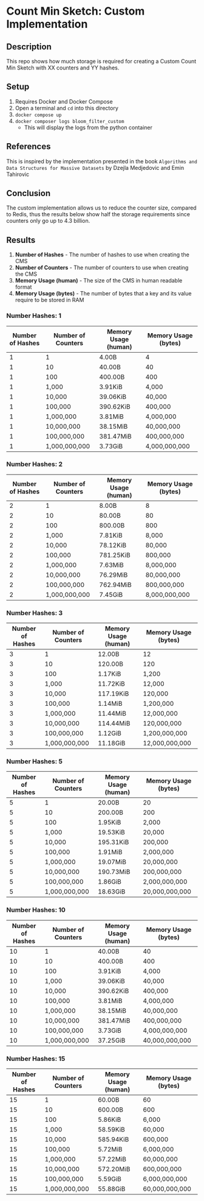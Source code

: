 # Count Min Sketch: Custom Implementation

## Description

This repo shows how much storage is required for creating a Custom Count Min Sketch with XX counters and YY hashes.

## Setup

1. Requires Docker and Docker Compose
1. Open a terminal and `cd` into this directory
1. `docker compose up`
1. `docker composer logs bloom_filter_custom`
    * This will display the logs from the python container


## References

This is inspired by the implementation presented in the book `Algorithms and Data Structures for Massive Datasets`
by Dzejla Medjedovic and Emin Tahirovic

## Conclusion

The custom implementation allows us to reduce the counter size, compared to Redis, thus the results below show half the
storage requirements since counters only go up to 4.3 billion.

## Results

1. **Number of Hashes** - The number of hashes to use when creating the CMS
1. **Number of Counters** - The number of counters to use when creating the CMS
1. **Memory Usage (human)** - The size of the CMS in human readable format
1. **Memory Usage (bytes)** - The number of bytes that a key and its value require to be stored in RAM

### Number Hashes: 1
| Number of Hashes | Number of Counters | Memory Usage (human)| Memory Usage (bytes) |
|---|---|---|---|
| 1 | 1 |  4.00B | 4 |
| 1 | 10 | 40.00B | 40 |
| 1 | 100 | 400.00B | 400 |
| 1 | 1,000 |  3.91KiB | 4,000 |
| 1 | 10,000 | 39.06KiB | 40,000 |
| 1 | 100,000 | 390.62KiB | 400,000 |
| 1 | 1,000,000 |  3.81MiB | 4,000,000 |
| 1 | 10,000,000 | 38.15MiB | 40,000,000 |
| 1 | 100,000,000 | 381.47MiB | 400,000,000 |
| 1 | 1,000,000,000 |  3.73GiB | 4,000,000,000 |

### Number Hashes: 2
| Number of Hashes | Number of Counters | Memory Usage (human)| Memory Usage (bytes) |
|---|---|---|---|
| 2 | 1 |  8.00B | 8 |
| 2 | 10 | 80.00B | 80 |
| 2 | 100 | 800.00B | 800 |
| 2 | 1,000 |  7.81KiB | 8,000 |
| 2 | 10,000 | 78.12KiB | 80,000 |
| 2 | 100,000 | 781.25KiB | 800,000 |
| 2 | 1,000,000 |  7.63MiB | 8,000,000 |
| 2 | 10,000,000 | 76.29MiB | 80,000,000 |
| 2 | 100,000,000 | 762.94MiB | 800,000,000 |
| 2 | 1,000,000,000 |  7.45GiB | 8,000,000,000 |

### Number Hashes: 3
| Number of Hashes | Number of Counters | Memory Usage (human)| Memory Usage (bytes) |
|---|---|---|---|
| 3 | 1 | 12.00B | 12 |
| 3 | 10 | 120.00B | 120 |
| 3 | 100 |  1.17KiB | 1,200 |
| 3 | 1,000 | 11.72KiB | 12,000 |
| 3 | 10,000 | 117.19KiB | 120,000 |
| 3 | 100,000 |  1.14MiB | 1,200,000 |
| 3 | 1,000,000 | 11.44MiB | 12,000,000 |
| 3 | 10,000,000 | 114.44MiB | 120,000,000 |
| 3 | 100,000,000 |  1.12GiB | 1,200,000,000 |
| 3 | 1,000,000,000 | 11.18GiB | 12,000,000,000 |

### Number Hashes: 5
| Number of Hashes | Number of Counters | Memory Usage (human)| Memory Usage (bytes) |
|---|---|---|---|
| 5 | 1 | 20.00B | 20 |
| 5 | 10 | 200.00B | 200 |
| 5 | 100 |  1.95KiB | 2,000 |
| 5 | 1,000 | 19.53KiB | 20,000 |
| 5 | 10,000 | 195.31KiB | 200,000 |
| 5 | 100,000 |  1.91MiB | 2,000,000 |
| 5 | 1,000,000 | 19.07MiB | 20,000,000 |
| 5 | 10,000,000 | 190.73MiB | 200,000,000 |
| 5 | 100,000,000 |  1.86GiB | 2,000,000,000 |
| 5 | 1,000,000,000 | 18.63GiB | 20,000,000,000 |

### Number Hashes: 10
| Number of Hashes | Number of Counters | Memory Usage (human)| Memory Usage (bytes) |
|---|---|---|---|
| 10 | 1 | 40.00B | 40 |
| 10 | 10 | 400.00B | 400 |
| 10 | 100 |  3.91KiB | 4,000 |
| 10 | 1,000 | 39.06KiB | 40,000 |
| 10 | 10,000 | 390.62KiB | 400,000 |
| 10 | 100,000 |  3.81MiB | 4,000,000 |
| 10 | 1,000,000 | 38.15MiB | 40,000,000 |
| 10 | 10,000,000 | 381.47MiB | 400,000,000 |
| 10 | 100,000,000 |  3.73GiB | 4,000,000,000 |
| 10 | 1,000,000,000 | 37.25GiB | 40,000,000,000 |

### Number Hashes: 15
| Number of Hashes | Number of Counters | Memory Usage (human)| Memory Usage (bytes) |
|---|---|---|---|
| 15 | 1 | 60.00B | 60 |
| 15 | 10 | 600.00B | 600 |
| 15 | 100 |  5.86KiB | 6,000 |
| 15 | 1,000 | 58.59KiB | 60,000 |
| 15 | 10,000 | 585.94KiB | 600,000 |
| 15 | 100,000 |  5.72MiB | 6,000,000 |
| 15 | 1,000,000 | 57.22MiB | 60,000,000 |
| 15 | 10,000,000 | 572.20MiB | 600,000,000 |
| 15 | 100,000,000 |  5.59GiB | 6,000,000,000 |
| 15 | 1,000,000,000 | 55.88GiB | 60,000,000,000 |
